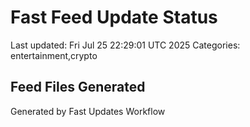# Fast Feed Update Status
Last updated: Fri Jul 25 22:29:01 UTC 2025
Categories: entertainment,crypto

## Feed Files Generated

Generated by Fast Updates Workflow
